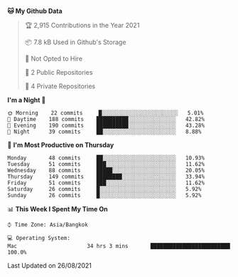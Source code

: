 <!--START_SECTION:waka-->
**🐱 My Github Data** 

> 🏆 2,915 Contributions in the Year 2021
 > 
> 📦 7.8 kB Used in Github's Storage 
 > 
> 🚫 Not Opted to Hire
 > 
> 📜 2 Public Repositories 
 > 
> 🔑 4 Private Repositories  
 > 
**I'm a Night 🦉** 

```text
🌞 Morning    22 commits     █░░░░░░░░░░░░░░░░░░░░░░░░   5.01% 
🌆 Daytime    188 commits    ██████████░░░░░░░░░░░░░░░   42.82% 
🌃 Evening    190 commits    ██████████░░░░░░░░░░░░░░░   43.28% 
🌙 Night      39 commits     ██░░░░░░░░░░░░░░░░░░░░░░░   8.88%

```
📅 **I'm Most Productive on Thursday** 

```text
Monday       48 commits     ██░░░░░░░░░░░░░░░░░░░░░░░   10.93% 
Tuesday      51 commits     ███░░░░░░░░░░░░░░░░░░░░░░   11.62% 
Wednesday    88 commits     █████░░░░░░░░░░░░░░░░░░░░   20.05% 
Thursday     149 commits    ████████░░░░░░░░░░░░░░░░░   33.94% 
Friday       51 commits     ███░░░░░░░░░░░░░░░░░░░░░░   11.62% 
Saturday     26 commits     █░░░░░░░░░░░░░░░░░░░░░░░░   5.92% 
Sunday       26 commits     █░░░░░░░░░░░░░░░░░░░░░░░░   5.92%

```


📊 **This Week I Spent My Time On** 

```text
⌚︎ Time Zone: Asia/Bangkok

💻 Operating System: 
Mac                      34 hrs 3 mins       █████████████████████████   100.0%

```


 Last Updated on 26/08/2021
<!--END_SECTION:waka-->